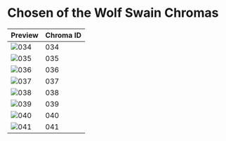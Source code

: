 # Chosen of the Wolf Swain Chromas
| Preview | Chroma ID |
|---------|-----------|
| ![034](https://raw.communitydragon.org/latest/plugins/rcp-be-lol-game-data/global/default/v1/champion-chroma-images/50/50034.png) | 034 |
| ![035](https://raw.communitydragon.org/latest/plugins/rcp-be-lol-game-data/global/default/v1/champion-chroma-images/50/50035.png) | 035 |
| ![036](https://raw.communitydragon.org/latest/plugins/rcp-be-lol-game-data/global/default/v1/champion-chroma-images/50/50036.png) | 036 |
| ![037](https://raw.communitydragon.org/latest/plugins/rcp-be-lol-game-data/global/default/v1/champion-chroma-images/50/50037.png) | 037 |
| ![038](https://raw.communitydragon.org/latest/plugins/rcp-be-lol-game-data/global/default/v1/champion-chroma-images/50/50038.png) | 038 |
| ![039](https://raw.communitydragon.org/latest/plugins/rcp-be-lol-game-data/global/default/v1/champion-chroma-images/50/50039.png) | 039 |
| ![040](https://raw.communitydragon.org/latest/plugins/rcp-be-lol-game-data/global/default/v1/champion-chroma-images/50/50040.png) | 040 |
| ![041](https://raw.communitydragon.org/latest/plugins/rcp-be-lol-game-data/global/default/v1/champion-chroma-images/50/50041.png) | 041 |
